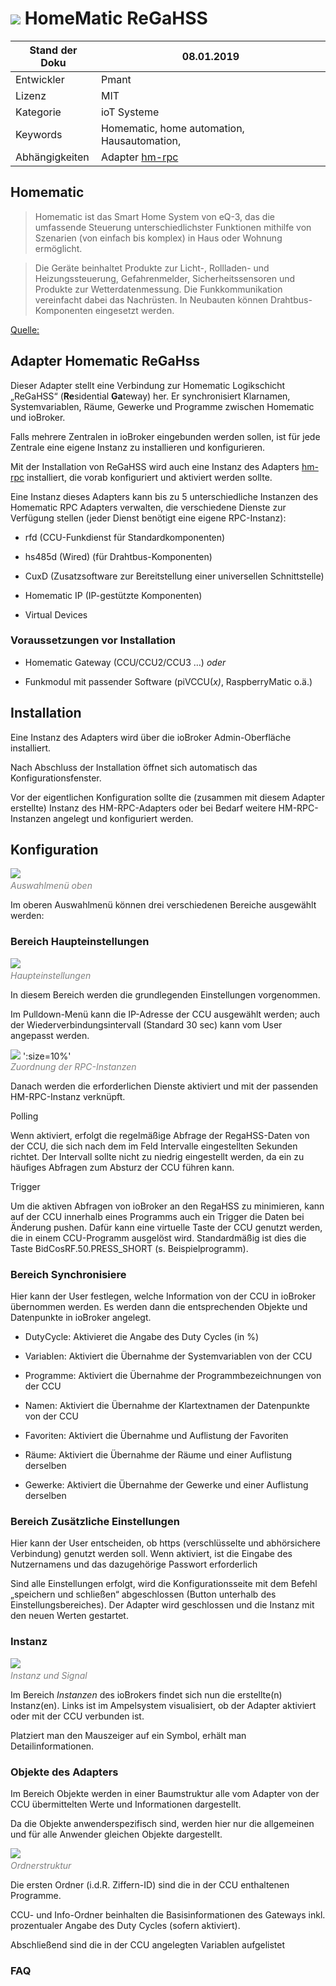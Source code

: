 ![](media/homematic.png) 
HomeMatic ReGaHSS
=================

| Stand der Doku          | 08.01.2019                                           |
|-------------------------|------------------------------------------------------|
| Entwickler              |Pmant                                                |
| Lizenz                  |MIT                                               |
| Kategorie               |ioT Systeme                                        |
| Keywords                |Homematic, home automation, Hausautomation, |
| Abhängigkeiten          |Adapter <a href="https://github.com/ioBroker/ioBroker.docs/tree/master/docs/adapterref/docs/iobroker.hm-rpc/de" title="Dokumentation Adapter hm-rpc">hm-rpc</a>                                                 |

Homematic
---------

>Homematic ist das Smart Home System von eQ-3, das die umfassende Steuerung
unterschiedlichster Funktionen mithilfe von Szenarien (von einfach bis komplex)
in Haus oder Wohnung ermöglicht.

>Die Geräte beinhaltet Produkte zur Licht-, Rollladen- und Heizungssteuerung,
Gefahrenmelder, Sicherheitssensoren und Produkte zur Wetterdatenmessung. Die
Funkkommunikation vereinfacht dabei das Nachrüsten. In Neubauten können
Drahtbus-Komponenten eingesetzt werden.

<a href="https://www.eq-3.de/produkte/homematic.html" title="Homepage des Herstellers eQ3">
Quelle:</a>

Adapter Homematic ReGaHss
-------------------------

Dieser Adapter stellt eine Verbindung zur Homematic Logikschicht „ReGaHSS“ (**Re**sidential **Ga**teway) her.
Er synchronisiert Klarnamen, Systemvariablen, Räume, Gewerke und Programme
zwischen Homematic und ioBroker.

Falls mehrere Zentralen in ioBroker eingebunden werden sollen, ist für jede
Zentrale eine eigene Instanz zu installieren und konfigurieren.

Mit der Installation von ReGaHSS wird auch eine Instanz des Adapters <a href="https://github.com/ioBroker/ioBroker.docs/tree/master/docs/adapterref/docs/iobroker.hm-rpc/de" title="Dokumentation Adapter hm-rpc">hm-rpc</a>
installiert, die vorab konfiguriert und aktiviert werden sollte.

Eine Instanz dieses Adapters kann bis zu 5 unterschiedliche Instanzen des
Homematic RPC Adapters verwalten, die verschiedene Dienste zur Verfügung stellen
(jeder Dienst benötigt eine eigene RPC-Instanz):

-   rfd (CCU-Funkdienst für Standardkomponenten)

-   hs485d (Wired) (für Drahtbus-Komponenten)

-   CuxD (Zusatzsoftware zur Bereitstellung einer universellen Schnittstelle)

-   Homematic IP (IP-gestützte Komponenten)

-   Virtual Devices

### Voraussetzungen vor Installation

-   Homematic Gateway (CCU/CCU2/CCU3 …) *oder*

-   Funkmodul mit passender Software (piVCCU(*x)*, RaspberryMatic o.ä.)

Installation
------------

Eine Instanz des Adapters wird über die ioBroker Admin-Oberfläche installiert.

Nach Abschluss der Installation öffnet sich automatisch das
Konfigurationsfenster.

Vor der eigentlichen Konfiguration sollte die (zusammen mit diesem Adapter
erstellte) Instanz des HM-RPC-Adapters oder bei Bedarf weitere HM-RPC-Instanzen
angelegt und konfiguriert werden.

Konfiguration
-------------

![](media/01c7dbc4da0240421b0711b331971d2d.png)<span style="color:grey">  
*Auswahlmenü oben*</span>

Im oberen Auswahlmenü können drei verschiedenen Bereiche ausgewählt werden:

### Bereich Haupteinstellungen

![](media/3e0325b2bf61e508e131f8792e2c004d.png)<span style="color:grey">  
*Haupteinstellungen*</span>

In diesem Bereich werden die grundlegenden Einstellungen vorgenommen.

Im Pulldown-Menü kann die IP-Adresse der CCU ausgewählt werden; auch der
Wiederverbindungsintervall (Standard 30 sec) kann vom User angepasst werden.

![](media/ce181cdbb3b8979e1233b57a4588cf1d.png) ':size=10%'<span style="color:grey">  
*Zuordnung der RPC-Instanzen*</span>

Danach werden die erforderlichen Dienste aktiviert und mit der passenden
HM-RPC-Instanz verknüpft.

Polling

Wenn aktiviert, erfolgt die regelmäßige Abfrage der RegaHSS-Daten von der CCU,
die sich nach dem im Feld Intervalle eingestellten Sekunden richtet. Der
Intervall sollte nicht zu niedrig eingestellt werden, da ein zu häufiges
Abfragen zum Absturz der CCU führen kann.

Trigger

Um die aktiven Abfragen von ioBroker an den RegaHSS zu minimieren, kann auf der
CCU innerhalb eines Programms auch ein Trigger die Daten bei Änderung pushen.
Dafür kann eine virtuelle Taste der CCU genutzt werden, die in einem
CCU-Programm ausgelöst wird. Standardmäßig ist dies die Taste
BidCosRF.50.PRESS_SHORT (s. Beispielprogramm).

### Bereich Synchronisiere

Hier kann der User festlegen, welche Information von der CCU in ioBroker
übernommen werden. Es werden dann die entsprechenden Objekte und Datenpunkte in
ioBroker angelegt.

-   DutyCycle: Aktivieret die Angabe des Duty Cycles (in %)

-   Variablen: Aktiviert die Übernahme der Systemvariablen von der CCU

-   Programme: Aktiviert die Übernahme der Programmbezeichnungen von der CCU

-   Namen: Aktiviert die Übernahme der Klartextnamen der Datenpunkte von der CCU

-   Favoriten: Aktiviert die Übernahme und Auflistung der Favoriten

-   Räume: Aktiviert die Übernahme der Räume und einer Auflistung derselben

-   Gewerke: Aktiviert die Übernahme der Gewerke und einer Auflistung derselben

### Bereich Zusätzliche Einstellungen

Hier kann der User entscheiden, ob https (verschlüsselte und abhörsichere
Verbindung) genutzt werden soll. Wenn aktiviert, ist die Eingabe des
Nutzernamens und das dazugehörige Passwort erforderlich

Sind alle Einstellungen erfolgt, wird die Konfigurationsseite mit dem Befehl
„speichern und schließen“ abgeschlossen (Button unterhalb des
Einstellungsbereiches). Der Adapter wird geschlossen und die Instanz mit den
neuen Werten gestartet.

### Instanz

![](media/44785b82964bcdc198565b1681787dc0.png)<span style="color:grey">  
*Instanz und Signal*</span>

Im Bereich *Instanzen* des ioBrokers findet sich nun die erstellte(n)
Instanz(en). Links ist im Ampelsystem visualisiert, ob der Adapter aktiviert
oder mit der CCU verbunden ist.

Platziert man den Mauszeiger auf ein Symbol, erhält man Detailinformationen.

### Objekte des Adapters

Im Bereich Objekte werden in einer Baumstruktur alle vom Adapter von der CCU
übermittelten Werte und Informationen dargestellt.

Da die Objekte anwenderspezifisch sind, werden hier nur die allgemeinen und für
alle Anwender gleichen Objekte dargestellt.

![](media/c24d8382beda4c970093097959080524.png)<span style="color:grey">  
*Ordnerstruktur*</span>

Die ersten Ordner (i.d.R. Ziffern-ID) sind die in der CCU enthaltenen Programme.

CCU- und Info-Ordner beinhalten die Basisinformationen des Gateways inkl.
prozentualer Angabe des Duty Cycles (sofern aktiviert).

Abschließend sind die in der CCU angelegten Variablen aufgelistet

### FAQ
